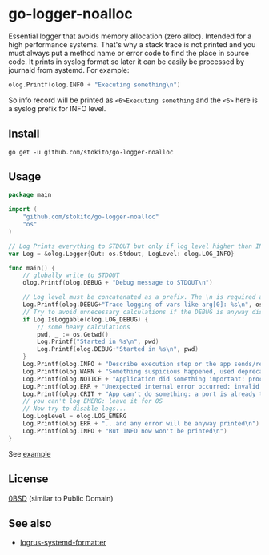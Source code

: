 # go-logger-noalloc
Essential logger that avoids memory allocation (zero alloc). Intended for a high performance systems.
That's why a stack trace is not printed and you must always put a method name or error code to find the place in source code.
It prints in syslog format so later it can be easily be processed by journald from systemd.
For example:
```go
olog.Printf(olog.INFO + "Executing something\n")
```
So info record will be printed as `<6>Executing something` and the `<6>` here is a syslog prefix for INFO level.

## Install

    go get -u github.com/stokito/go-logger-noalloc

## Usage

```go
package main

import (
	"github.com/stokito/go-logger-noalloc"
	"os"
)

// Log Prints everything to STDOUT but only if log level higher than INFO
var Log = &olog.Logger{Out: os.Stdout, LogLevel: olog.LOG_INFO}

func main() {
	// globally write to STDOUT
	olog.Printf(olog.DEBUG + "Debug message to STDOUT\n")

	// Log level must be concatenated as a prefix. The \n is required at end.
	Log.Printf(olog.DEBUG+"Trace logging of vars like arg[0]: %s\n", os.Args[0])
	// Try to avoid unnecessary calculations if the DEBUG is anyway disabled
	if Log.IsLoggable(olog.LOG_DEBUG) {
		// some heavy calculations
		pwd, _ := os.Getwd()
		Log.Printf("Started in %s\n", pwd)
		Log.Printf(olog.DEBUG+"Started in %s\n", pwd)
	}
	Log.Printf(olog.INFO + "Describe execution step or the app sends/received a request from external system, minor error occurred like a timeout\n")
	Log.Printf(olog.WARN + "Something suspicious happened, used deprecated API or an error occurred because a request is invalid\n")
	Log.Printf(olog.NOTICE + "Application did something important: processed a request, finished processing\n")
	Log.Printf(olog.ERR + "Unexpected internal error occurred: invalid request format\n")
	Log.Printf(olog.CRIT + "App can't do something: a port is already taken, missing config etc, fatal panic\n")
	// you can't log EMERG: leave it for OS
	// Now try to disable logs...
	Log.LogLevel = olog.LOG_EMERG
	Log.Printf(olog.ERR + "...and any error will be anyway printed\n")
	Log.Printf(olog.INFO + "But INFO now won't be printed\n")
}
```

See [example](examples/log_example.go)

## License
[0BSD](https://opensource.org/licenses/0BSD) (similar to Public Domain)

## See also
* [logrus-systemd-formatter](https://github.com/quillaja/logrus-systemd-formatter)
